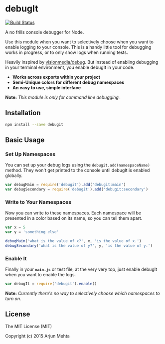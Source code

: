 # debugIt

[![Build Status](https://travis-ci.org/arjunmehta/node-debugIt.svg?branch=master)](https://travis-ci.org/arjunmehta/node-debugIt)

A no frills console debugger for Node.

Use this module when you want to selectively choose when you want to enable logging to your console. This is a handy little tool for debugging works in progress, or to only show logs when running tests.

Heavily inspired by [visionmedia/debug](https://github.com/visionmedia/debug). But instead of enabling debugging in your terminal environment, you enable debugIt in your code.

- **Works across exports within your project**
- **Semi-Unique colors for different debug namespaces**
- **An easy to use, simple interface**

**Note:** *This module is only for command line debugging.*

## Installation
```bash
npm install --save debugit
```

## Basic Usage

### Set Up Namespaces
You can set up your debug logs using the `debugit.add(namespaceName)` method. They won't get printed to the console until debugIt is enabled globally.

```javascript
var debugMain = require('debugit').add('debugit:main')
var debugSecondary = require('debugit').add('debugit:secondary')
```


### Write to Your Namespaces
Now you can write to these namespaces. Each namespace will be presented in a color based on its name, so you can tell them apart.

```javascript
var x = 5
var y = 'something else'

debugMain('what is the value of x?', x, 'is the value of x.')
debugSecondary('what is the value of y?', y, 'is the value of y.')
```


### Enable It
Finally in your **`main.js`** or test file, at the very very top, just enable debugIt when you want to enable the logs.

```javascript
var debugIt = require('debugit').enable()
```

**Note:** *Currently there's no way to selectively choose which namespaces to turn on.*


## License
The MIT License (MIT)

Copyright (c) 2015 Arjun Mehta
